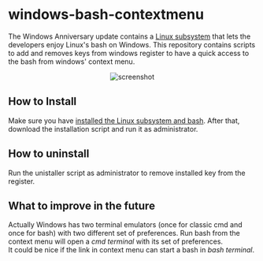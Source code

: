 # windows-bash-contextmenu
The Windows Anniversary update contains a [Linux subsystem](https://msdn.microsoft.com/en-us/commandline/wsl/about?f=255&MSPPError=-2147217396) that lets the developers enjoy Linux's bash on Windows. This repository contains scripts to add and removes keys from windows register to have a quick access to the bash from windows' context menu.

<p align="center">
  <img src="http://7.t.imgbox.com/UrITUlRH.jpg" alt="screenshot" />
</p>

## How to Install
Make sure you have [installed the Linux subsystem and bash](https://msdn.microsoft.com/en-us/commandline/wsl/install_guide). After that, download the installation script and run it as administrator.

## How to uninstall
Run the unistaller script as administrator to remove installed key from the register.

## What to improve in the future
Actually Windows has two terminal emulators (once for classic cmd and once for bash) with two different set of preferences. Run bash from the context menu will open a *cmd terminal* with its set of preferences.  
It could be nice if the link in context menu can start a  bash in *bash terminal*.
